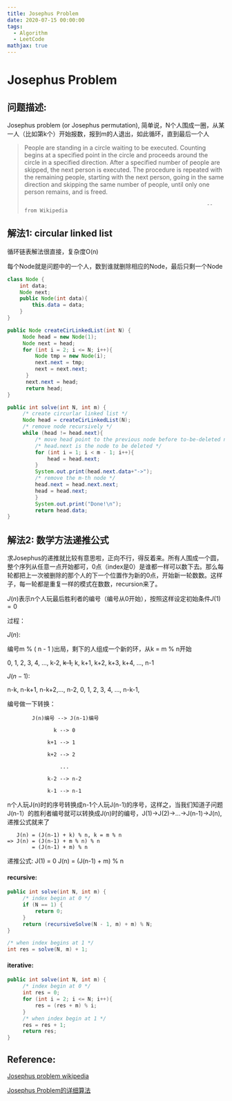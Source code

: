 ```yaml
---
title: Josephus Problem
date: 2020-07-15 00:00:00
tags:
  - Algorithm
  - LeetCode
mathjax: true
---
```



# Josephus Problem
## 问题描述:

Josephus problem (or Josephus permutation), 简单说，N个人围成一圈，从某一人（比如第k个）开始报数，报到m的人退出，如此循环，直到最后一个人

> People are standing in a circle waiting to be executed. Counting begins at a specified point in the circle and proceeds around the circle in a specified direction. After a specified number of people are skipped, the next person is executed. The procedure is repeated with the remaining people, starting with the next person, going in the same direction and skipping the same number of people, until only one person remains, and is freed. 
>
>                                                                -- from Wikipedia

## 解法1: circular linked list

循环链表解法很直接，复杂度O(n)

每个Node就是问题中的一个人，数到谁就删除相应的Node，最后只剩一个Node

```java
class Node {
    int data;
    Node next;
    public Node(int data){
        this.data = data;
    }
}

public Node createCirLinkedList(int N) {
     Node head = new Node(1);
     Node next = head;
     for (int i = 2; i <= N; i++){
         Node tmp = new Node(i);
         next.next = tmp;
         next = next.next;
      }
      next.next = head;
      return head;
}

public int solve(int N, int m) {
     /* create circurlar linked list */
     Node head = createCirLinkedList(N);
     /* remove node recursively */ 
     while (head != head.next){
         /* move head point to the previous node before to-be-deleted node */
         /* head.next is the node to be deleted */
         for (int i = 1; i < m - 1; i++){
             head = head.next;
         }
         System.out.print(head.next.data+"->");
         /* remove the m-th node */
         head.next = head.next.next;
         head = head.next;
         }
         System.out.print("Done!\n");
         return head.data;
}

```



## 解法2: 数学方法递推公式

求Josephus的递推就比较有意思啦，正向不行，得反着来。所有人围成一个圆，整个序列从任意一点开始都可，0点（index是0）是谁都一样可以数下去。那么每轮都把上一次被删除的那个人的下一个位置作为新的0点，开始新一轮数数。这样子，每一轮都是重复一样的模式在数数，recursion来了。

$J(n)$表示n个人玩最后胜利者的编号（编号从0开始），按照这样设定初始条件$J(1) = 0$  

过程：

$J(n)$:

   编号m % ( n - 1 )出局，剩下的人组成一个新的环，从k = m % n开始

   0, 1, 2, 3, 4, ..., k-2, ~~k-1,~~ k, k+1, k+2, k+3, k+4, ..., n-1

$J(n-1)$:

   n-k, n-k+1, n-k+2,..., n-2,   0, 1, 2, 3, 4, ..., n-k-1,

   编号做一下转换：

            J(n)编号 --> J(n-1)编号
    
                   k --> 0
    
                 k+1 --> 1
    
                 k+2 --> 2
    
                     ...
    
                 k-2 --> n-2
    
                 k-1 --> n-1

n个人玩J(n)时的序号转换成n-1个人玩J(n-1)的序号，这样之，当我们知道子问题J(n-1）的胜利者编号就可以转换成J(n)时的编号，J(1)->J(2)->...->J(n-1)->J(n), 递推公式就来了
```
   J(n) = (J(n-1) + k) % n, k = m % n
=> J(n) = (J(n-1) + m % n) % n
        = (J(n-1) + m) % n
```

递推公式:
J(1) = 0
J(n) = (J(n-1) + m) % n



#### recursive:

```java
public int solve(int N, int m) {
     /* index begin at 0 */
     if (N == 1) {
         return 0;
     }
     return (recursiveSolve(N - 1, m) + m) % N;
}

/* when index begins at 1 */
int res = solve(N, m) + 1;

```

#### iterative:

```java
public int solve(int N, int m) {
     /* index begin at 0 */
     int res = 0;
     for (int i = 2; i <= N; i++){
         res = (res + m) % i;
     }
     /* when index begin at 1 */
     res = res + 1;
     return res;
}

```





## Reference:

[Josephus problem wikipedia](https://en.wikipedia.org/wiki/Josephus_problem)

[Josephus Problem的详细算法](https://www.cnblogs.com/jclian91/p/8660123.html)
